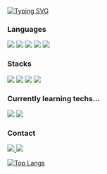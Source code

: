 [![Typing SVG](https://readme-typing-svg.demolab.com?font=Fira+Code&pause=1000&color=51C4FF&repeat=false&random=false&width=435&lines=Welcome+to+syail's+github+homepage)](https://git.io/typing-svg)

### Languages

<img src="https://img.shields.io/badge/typescript-3178C6?style=for-the-badge&logo=typescript&logoColor=FFFFFF"></img>
<img src="https://img.shields.io/badge/csharp-512BD4?style=for-the-badge&logo=csharp&logoColor=FFFFFF"></img>
<img src="https://img.shields.io/badge/cpp-00599C?style=for-the-badge&logo=cplusplus&logoColor=FFFFFF"></img>
<img src="https://img.shields.io/badge/go-00ADD8?style=for-the-badge&logo=go&logoColor=FFFFFF"></img>
<img src="https://img.shields.io/badge/lua-2C2D72?style=for-the-badge&logo=lua&logoColor=FFFFFF"></img>

### Stacks

<img src="https://img.shields.io/badge/mysql-4479A1?style=for-the-badge&logo=mysql&logoColor=FFFFFF"></img>
<img src="https://img.shields.io/badge/mongodb-47A248?style=for-the-badge&logo=mongodb&logoColor=FFFFFF"></img>
<img src="https://img.shields.io/badge/express-000000?style=for-the-badge&logo=express&logoColor=FFFFFF"></img>
<img src="https://img.shields.io/badge/dotnet-512BD4?style=for-the-badge&logo=dotnet&logoColor=FFFFFF"></img>

### Currently learning techs...

<img src="https://img.shields.io/badge/python-3776AB?style=for-the-badge&logo=python&logoColor=FFFFFF"></img>
<img src="https://img.shields.io/badge/kotlin-7F52FF?style=for-the-badge&logo=kotlin&logoColor=FFFFFF"></img>

### Contact

<a href="https://t.me/brady0">
    <img src="https://img.shields.io/badge/telegram-26A5E4?style=for-the-badge&logo=telegram&logoColor=FFFFFF" ></img> 
</a>
<a href="mailto:me@doyu.kim">
    <img src="https://img.shields.io/badge/me@doyu.kim-D14836?style=for-the-badge&logo=gmail&logoColor=FFFFFF" ></img> 
</a>

[![Top Langs](https://github-readme-stats.vercel.app/api/top-langs/?username=syail&layout=compact)](https://github.com/anuraghazra/github-readme-stats)
